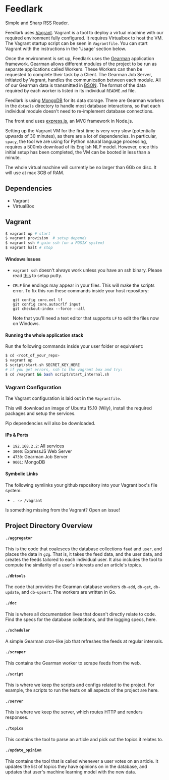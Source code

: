 Feedlark
========

Simple and Sharp RSS Reader.

Feedlark uses [Vagrant](http://vagrantup.com). Vagrant is a tool to deploy a virtual machine with our required environment fully configured. It requires Virtualbox to host the VM. The Vagrant startup script can be seen in `Vagrantfile`. You can start Vagrant with the instructions in the 'Usage' section below.

Once the environment is set up, Feedlark uses the [Gearman](http://gearman.org) application framework. Gearman allows different modules of the project to be run as separate applications called Workers. These Workers can then be requested to complete their task by a Client. The Gearman Job Server, initiated by Vagrant, handles the communication between each module. All of our Gearman data is transmitted in [BSON](https://en.wikipedia.org/wiki/BSON). The format of the data required by each worker is listed in its individual `README.md` file.

Feedlark is using [MongoDB](http://mongodb.org) for its data storage. There are Gearman workers in the `dbtools` directory to handle most database interactions, so that each individual module doesn't need to re-implement database connections.

The front end uses [express.js](http://expressjs.com/), an MVC framework in Node.js.

Setting up the Vagrant VM for the first time is very very slow (potentially upwards of 30 minutes), as there are a lot of dependencies. In particular, `spacy`, the tool we are using for Python natural language processing, requires a 500mb download of its English NLP model. However, once this initial setup has been completed, the VM can be booted in less than a minute.

The whole virtual machine will currently be no larger than 6Gb on disc. It will use at max 3GB of RAM.


Dependencies
------------

- Vagrant
- VirtualBox

Vagrant
-------------

```sh
$ vagrant up # start
$ vagrant provision  # setup depends
$ vagrant ssh # gain ssh (on a POSIX system)
$ vagrant halt # stop
```

#### Windows Issues

-  `vagrant ssh` doesn't always work unless you have an ssh binary.
  Please read
[this](https://github.com/Varying-Vagrant-Vagrants/VVV/wiki/Connect-to-Your-Vagrant-Virtual-Machine-with-PuTTY)
to setup putty.

- `CRLF` line endings may appear in your files. This will make the scripts error. 
  To fix this run these commands inside your host repository:
  ```
  git config core.eol lf
  git config core.autocrlf input
  git checkout-index --force --all
  ```
  Note that you'll need a text editor that supports `LF` to edit the files now on Windows.

#### Running the whole application stack

Run the following commands inside your user folder or equivalent:

```sh
$ cd <root_of_your_repo>
$ vagrant up
$ script/start.sh SECRET_KEY_HERE
# if you get errors, ssh to the vagrant box and try:
$ cd /vagrant && bash script/start_internal.sh
```

### Vagrant Configuration

The Vagrant configuration is laid out in the `Vagrantfile`.

This will download an image of Ubuntu 15.10 (Wily), install the required
packages and setup the services.

Pip dependencies will also be downloaded.

#### IPs & Ports

- `192.168.2.2`: All services
- `3000`: ExpressJS Web Server
- `4730`: Gearman Job Server
- `9001`: MongoDB

#### Symbolic Links

The following symlinks your github repository into your Vagrant box's file system:

- `. -> /vagrant`

Is something missing from the Vagrant? Open an issue!

Project Directory Overview
--------------------------

#### `./aggregator`

This is the code that coalesces the database collections `feed` and `user`, and places the data in `g2g`. That is, it takes the feed data, and the user data, and creates the feeds tailored to each individual user. It also includes the tool to compute the similarity of a user's interests and an article's topics.

#### `./dbtools`

The code that provides the Gearman database workers `db-add`, `db-get`, `db-update`, and `db-upsert`. The workers are written in Go.

#### `./doc`

This is where all documentation lives that doesn't directly relate to code. Find the specs for the database collections, and the logging specs, here.

#### `./scheduler`

A simple Gearman cron-like job that refreshes the feeds at regular intervals.

#### `./scraper`

This contains the Gearman worker to scrape feeds from the web.

#### `./script`

This is where we keep the scripts and configs related to the project. For example, the scripts to run the tests on all aspects of the project are here.

#### `./server`

This is where we keep the server, which routes HTTP and renders responses.

#### `./topics`

This contains the tool to parse an article and pick out the topics it relates to.

#### `./update_opinion`

This contains the tool that is called whenever a user votes on an article. It updates the list of topics they have opinions on in the database, and updates that user's machine learning model with the new data.

